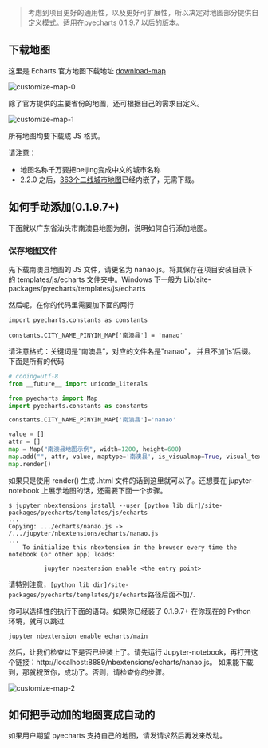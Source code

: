 > 考虑到项目更好的通用性，以及更好可扩展性，所以决定对地图部分提供自定义模式。适用在pyecharts 0.1.9.7 以后的版本。

## 下载地图

这里是 Echarts 官方地图下载地址 [download-map](http://echarts.baidu.com/download-map.html)

![customize-map-0](https://raw.githubusercontent.com/chenjiandongx/pyecharts/master/images/customize-map-0.png)

除了官方提供的主要省份的地图，还可根据自己的需求自定义。

![customize-map-1](https://raw.githubusercontent.com/chenjiandongx/pyecharts/master/images/customize-map-1.png)

所有地图均要下载成 JS 格式。

请注意：

* 地图名称千万要把beijing变成中文的城市名称
* 2.2.0 之后，[363个二线城市地图](https://github.com/chfw/echarts-china-cities-js#featuring-citiesor-for-single-download)已经内嵌了，无需下载。


## 如何手动添加(0.1.9.7+)
下面就以广东省汕头市南澳县地图为例，说明如何自行添加地图。

### 保存地图文件
先下载南澳县地图的 JS 文件，请更名为 nanao.js。将其保存在项目安装目录下的 templates/js/echarts 文件夹中。Windows 下一般为 Lib/site-packages/pyecharts/templates/js/echarts

然后呢，在你的代码里需要加下面的两行

```
import pyecharts.constants as constants

constants.CITY_NAME_PINYIN_MAP['南澳县'] = 'nanao'
```

请注意格式：关键词是“南澳县”，对应的文件名是"nanao"， 并且不加'js'后缀。下面是所有的代码

```python
# coding=utf-8
from __future__ import unicode_literals

from pyecharts import Map
import pyecharts.constants as constants

constants.CITY_NAME_PINYIN_MAP['南澳县']='nanao'

value = []
attr = []
map = Map("南澳县地图示例", width=1200, height=600)
map.add("", attr, value, maptype='南澳县', is_visualmap=True, visual_text_color='#000')
map.render()
```

如果只是使用 render() 生成 .html 文件的话到这里就可以了。还想要在 jupyter-notebook 上展示地图的话，还需要下面一个步骤。

```
$ jupyter nbextensions install --user [python lib dir]/site-packages/pyecharts/templates/js/echarts
...
Copying: .../echarts/nanao.js -> /.../jupyter/nbextensions/echarts/nanao.js
...
    To initialize this nbextension in the browser every time the notebook (or other app) loads:

          jupyter nbextension enable <the entry point>
```

请特别注意，`[python lib dir]/site-packages/pyecharts/templates/js/echarts`路径后面不加`/`.

你可以选择性的执行下面的语句。如果你已经装了 0.1.9.7+ 在你现在的 Python 环境，就可以跳过

```
jupyter nbextension enable echarts/main
```

然后，让我们检查以下是否已经装上了。请先运行 Jupyter-notebook，再打开这个链接：http://localhost:8889/nbextensions/echarts/nanao.js。
如果能下载到，那就祝贺你，成功了。否则，请检查你的步骤。

![customize-map-2](https://raw.githubusercontent.com/chenjiandongx/pyecharts/master/images/customize-map-2.png)

## 如何把手动加的地图变成自动的

如果用户期望 pyecharts 支持自己的地图，请发请求然后再发来改动。
